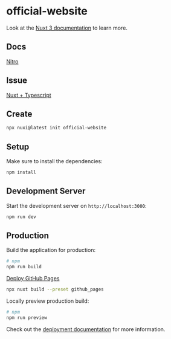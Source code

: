 # official-website

Look at the [Nuxt 3 documentation](https://nuxt.com/docs/getting-started/introduction) to learn more.

## Docs

[Nitro](https://github.com/unjs/nitro)

## Issue

[Nuxt + Typescript](https://github.com/fi3ework/vite-plugin-checker/issues/306#issuecomment-2184081185)

## Create

```bash
npx nuxi@latest init official-website
```

## Setup

Make sure to install the dependencies:

```bash
npm install
```

## Development Server

Start the development server on `http://localhost:3000`:

```bash
npm run dev
```

## Production

Build the application for production:

```bash
# npm
npm run build
```

[Deploy GitHub Pages](https://nuxt.com/deploy/github-pages)

```bash
npx nuxt build --preset github_pages
```

Locally preview production build:

```bash
# npm
npm run preview
```

Check out the [deployment documentation](https://nuxt.com/docs/getting-started/deployment) for more information.
